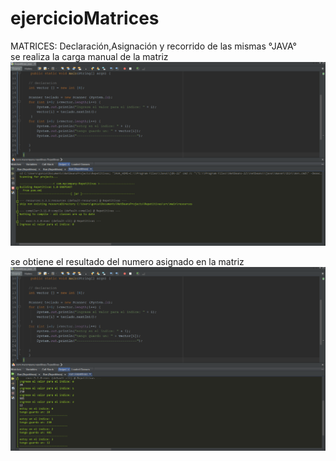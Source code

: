 # ejercicioMatrices
MATRICES: Declaración,Asignación y recorrido de las mismas   °JAVA°    
se realiza la carga manual de la matriz
![Texto alternativo](img/ejerciciorepetitivas1.png)

se obtiene el resultado del numero asignado en la matriz
![Texto alternativo](img/ejericiciorepetivivas2.png)

